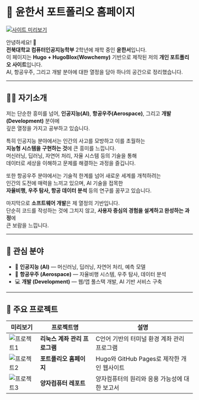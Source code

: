 # 🚀 윤한서 포트폴리오 홈페이지

[![사이트 미리보기](hsprojects/mainpage.png)](https://yun-hanseo.github.io/)

안녕하세요! 👋  
**전북대학교 컴퓨터인공지능학부** 2학년에 재학 중인 **윤한서**입니다.  
이 페이지는 **Hugo + HugoBlox(Wowchemy)** 기반으로 제작된 저의 **개인 포트폴리오 사이트**입니다.  
AI, 항공우주, 그리고 개발 분야에 대한 열정을 담아 하나의 공간으로 정리했습니다.

---

## 👩‍💻 자기소개

저는 단순한 흥미를 넘어, **인공지능(AI)**, **항공우주(Aerospace)**, 그리고 **개발(Development)** 분야에  
깊은 열정을 가지고 공부하고 있습니다.  

특히 인공지능 분야에서는 인간의 사고를 모방하고 이를 초월하는  
**지능형 시스템을 구현하는 것**에 큰 흥미를 느낍니다.  
머신러닝, 딥러닝, 자연어 처리, 자율 시스템 등의 기술을 통해  
데이터로 세상을 이해하고 문제를 해결하는 과정을 즐깁니다.  

또한 항공우주 분야에서는 기술적 한계를 넘어 새로운 세계를 개척하려는  
인간의 도전에 매력을 느끼고 있으며, AI 기술을 접목한  
**자율비행, 우주 탐사, 항공 데이터 분석** 등의 연구를 꿈꾸고 있습니다.  

마지막으로 **소프트웨어 개발**은 제 열정의 기반입니다.  
단순히 코드를 작성하는 것에 그치지 않고, **사용자 중심의 경험을 설계하고 완성하는 과정**에  
큰 보람을 느낍니다.  

---

## 🎯 관심 분야

- 🤖 **인공지능 (AI)** — 머신러닝, 딥러닝, 자연어 처리, 예측 모델  
- 🚀 **항공우주 (Aerospace)** — 자율비행 시스템, 우주 탐사, 데이터 분석  
- 💻 **개발 (Development)** — 웹/앱 풀스택 개발, AI 기반 서비스 구축  

---

## 🧩 주요 프로젝트

| 미리보기 | 프로젝트명 | 설명 |
|-----------|--------------|------|
| ![프로젝트1](hsprojects/project1.png) | **리눅스 계좌 관리 프로그램** | C언어 기반의 터미널 환경 계좌 관리 프로그램 |
| ![프로젝트2](hsprojects/project2.png) | **포트폴리오 홈페이지** | Hugo와 GitHub Pages로 제작한 개인 웹사이트 |
| ![프로젝트3](hsprojects/project3.png) | **양자컴퓨터 레포트** | 양자컴퓨터의 원리와 응용 가능성에 대한 보고서 |